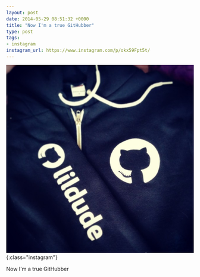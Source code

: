 ```yaml
---
layout: post
date: 2014-05-29 08:51:32 +0000
title: "Now I'm a true GitHubber"
type: post
tags:
- instagram
instagram_url: https://www.instagram.com/p/okx59Fpt5t/
---
```


![Instagram - okx59Fpt5t](/img/okx59Fpt5t.jpg){:class="instagram"}

Now I'm a true GitHubber
